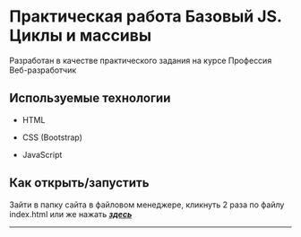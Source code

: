 # Практическая работа **Базовый JS. Циклы и массивы**

Разработан в качестве практического задания на курсе Профессия Веб-разработчик

## Используемые технологии

- HTML

- CSS (Bootstrap)

- JavaScript

## Как открыть/запустить

Зайти в папку сайта в файловом менеджере, кликнуть 2 раза по файлу index.html или же нажать **_[здесь](https://fdi619.github.io/task-10.11/)_**

---
